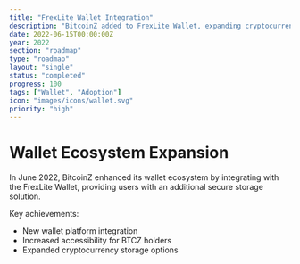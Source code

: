 ```yaml
---
title: "FrexLite Wallet Integration"
description: "BitcoinZ added to FrexLite Wallet, expanding cryptocurrency storage options"
date: 2022-06-15T00:00:00Z
year: 2022
section: "roadmap"
type: "roadmap"
layout: "single"
status: "completed"
progress: 100
tags: ["Wallet", "Adoption"]
icon: "images/icons/wallet.svg"
priority: "high"
---
```


# Wallet Ecosystem Expansion

In June 2022, BitcoinZ enhanced its wallet ecosystem by integrating with the FrexLite Wallet, providing users with an additional secure storage solution.

Key achievements:
- New wallet platform integration
- Increased accessibility for BTCZ holders
- Expanded cryptocurrency storage options
